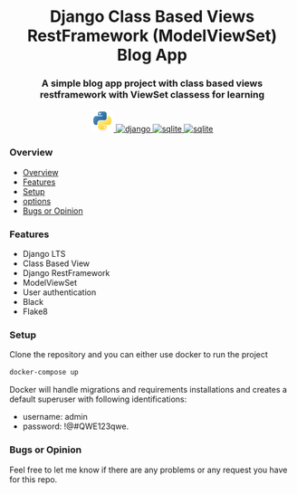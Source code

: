 <h1 align="center">Django Class Based Views RestFramework (ModelViewSet) Blog App</h1>
<h3 align="center">A simple blog app project with class based views restframework with ViewSet classess for learning</h3>
<p align="center">
<a href="https://www.python.org" target="_blank"> <img src="https://raw.githubusercontent.com/devicons/devicon/master/icons/python/python-original.svg" alt="python" width="40" height="40"/> </a>
<a href="https://www.djangoproject.com/" target="_blank"> <img src="https://user-images.githubusercontent.com/29748439/177030588-a1916efd-384b-439a-9b30-24dd24dd48b6.png" alt="django" width="40" height="40"/> </a>
<a href="https://www.django-rest-framework.org/" target="_blank"> <img src="https://www.django-rest-framework.org/img/logo.png" alt="sqlite" width="90" height="40"/> </a>
</a>
<a href="https://www.sqlite.org/" target="_blank"> <img src="https://www.vectorlogo.zone/logos/sqlite/sqlite-icon.svg" alt="sqlite" width="40" height="40"/> </a>

</p>



### Overview
- [Overview](#overview)
- [Features](#features)
- [Setup](#setup)
- [options](#options)
- [Bugs or Opinion](#bugs-or-opinion)

### Features
- Django LTS
- Class Based View
- Django RestFramework
- ModelViewSet 
- User authentication
- Black
- Flake8


### Setup
Clone the repository and you can either use docker to run the project
```bash
docker-compose up
```

Docker will handle migrations and requirements installations and creates a default superuser with following identifications:
- username: admin
- password: !@#QWE123qwe.

### Bugs or Opinion
Feel free to let me know if there are any problems or any request you have for this repo.
